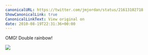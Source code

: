 ```yaml
---
canonicalURL: https://twitter.com/jmjordan/status/21613102718
ShowCanonicalLink: true
CanonicalLinkText: View original on
date: 2010-08-19T22:31:36+00:00
---
```

OMG! Double rainbow!

![](/images/21613102718-148287274.jpg)